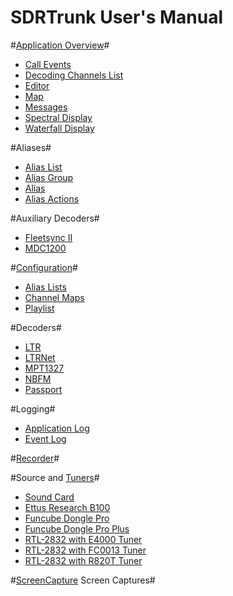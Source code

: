 # SDRTrunk User's Manual #

#[Application Overview](ApplicationOverview)#

* [Call Events](CallEvents)
* [Decoding Channels List](DecodingChannels)
* [Editor](Editor)
* [Map](Map)
* [Messages](Messages)
* [Spectral Display](SpectralDisplay)
* [Waterfall Display](WaterfallDisplay)

#Aliases#

* [Alias List](AliasList)
* [Alias Group](AliasGroup)
* [Alias](Alias)
* [Alias Actions](AliasAction)

#Auxiliary Decoders#

* [Fleetsync II](Fleetsync2)
* [MDC1200](MDC1200)

#[Configuration](Configuration)#

* [Alias Lists](AliasList)
* [Channel Maps](ChannelMap)
* [Playlist](Playlist)

#Decoders#

* [LTR](LTR)
* [LTRNet](LTRNet)
* [MPT1327](MPT1327)
* [NBFM](NBFM)
* [Passport](Passport)

#Logging#

* [Application Log](ApplicationLog)
* [Event Log](EventLogger)

#[Recorder](Recorder)#

#Source and [Tuners](Tuner)#

* [Sound Card](SoundCard)
* [Ettus Research B100](B100)
* [Funcube Dongle Pro](FuncubeDonglePro)
* [Funcube Dongle Pro Plus](FuncubeDongleProPlus)
* [RTL-2832 with E4000 Tuner](E4000)
* [RTL-2832 with FC0013 Tuner](FC0013)
* [RTL-2832 with R820T Tuner](R820T)

#[ScreenCapture](ScreenCapture) Screen Captures#

